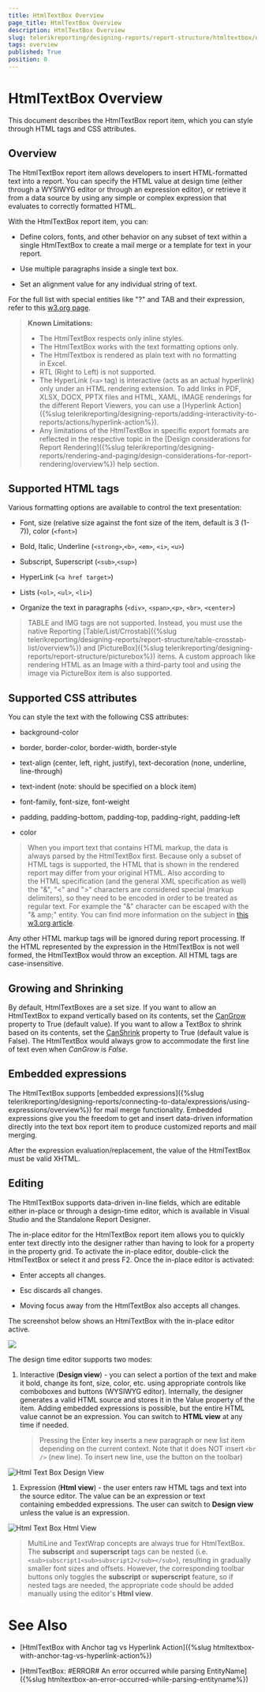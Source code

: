 ```yaml
---
title: HtmlTextBox Overview
page_title: HtmlTextBox Overview
description: HtmlTextBox Overview
slug: telerikreporting/designing-reports/report-structure/htmltextbox/overview
tags: overview
published: True
position: 0
---
```


# HtmlTextBox Overview

This document describes the HtmlTextBox report item, which you can style through HTML tags and CSS attributes. 

## Overview

The HtmlTextBox report item allows developers to insert HTML-formatted text into a report. You can specify the HTML value at design time (either through a WYSIWYG editor or through an expression editor), or retrieve it from a data source by using any simple or complex expression that evaluates to correctly formatted HTML. 

With the HtmlTextBox report item, you can: 

* Define colors, fonts, and other behavior on any subset of text within a single HtmlTextBox to create a mail merge or a template for text in your report. 

* Use multiple paragraphs inside a single text box. 

* Set an alignment value for any individual string of text. 

For the full list with special entities like "?" and TAB and their expression, refer to this [w3.org page](http://www.w3.org/TR/xhtml1/DTD/xhtml-special.ent). 

> __Known Limitations:__ 
>* The HtmlTextBox respects only inline styles.
>* The HtmlTextBox works with the text formatting options only.
>* The HtmlTextbox is rendered as plain text with no formatting in Excel.
>* RTL (Right to Left) is not supported.
>* The HyperLink (`<a>` tag) is interactive (acts as an actual hyperlink) only under an HTML rendering extension. To add links in PDF, XLSX, DOCX, PPTX files and HTML, XAML, IMAGE renderings for the different Report Viewers, you can use a [Hyperlink Action]({%slug telerikreporting/designing-reports/adding-interactivity-to-reports/actions/hyperlink-action%}).
>* Any limitations of the HtmlTextBox in specific export formats are reflected in the respective topic in the [Design considerations for Report Rendering]({%slug telerikreporting/designing-reports/rendering-and-paging/design-considerations-for-report-rendering/overview%}) help section.


## Supported HTML tags

Various formatting options are available to control the text presentation:

* Font, size (relative size against the font size of the item, default is 3 (1-7)), color (`<font>`)

* Bold, Italic, Underline (`<strong>`,`<b>`, `<em>`, `<i>`, `<u>`)

* Subscript, Superscript (`<sub>`,`<sup>`)

* HyperLink (`<a href target>`)

* Lists (`<ol>`, `<ul>`, `<li>`)

* Organize the text in paragraphs (`<div>`, `<span>`,`<p>`, `<br>`, `<center>`)

> TABLE and IMG tags are not supported. Instead, you must use the native Reporting [Table/List/Crrostab]({%slug telerikreporting/designing-reports/report-structure/table-crosstab-list/overview%}) and [PictureBox]({%slug telerikreporting/designing-reports/report-structure/picturebox%}) items. A custom approach like rendering HTML as an Image with a third-party tool and using the image via PictureBox item is also supported. 


## Supported CSS attributes

You can style the text with the following CSS attributes: 

* background-color

* border, border-color, border-width, border-style

* text-align (center, left, right, justify), text-decoration (none, underline, line-through)

* text-indent (note: should be specified on a block item)

* font-family, font-size, font-weight

* padding, padding-bottom, padding-top, padding-right, padding-left

* color

> When you import text that contains HTML markup, the data is always parsed by the HtmlTextBox first. Because only a subset of HTML tags is supported, the HTML that is shown in the rendered report may differ from your original HTML. Also according to the HTML specification (and the general XML specification as well) the "&", "<" and ">" characters are considered special (markup delimiters), so they need to be encoded in order to be treated as regular text. For example the "&" character can be escaped with the "& amp;" entity. You can find more information on the subject in [this w3.org article](http://www.w3.org/TR/REC-xml/#syntax). 

Any other HTML markup tags will be ignored during report processing. If the HTML represented by the expression in the HtmlTextBox is not well formed, the HtmlTextBox would throw an exception. All HTML tags are case-insensitive. 

## Growing and Shrinking

By default, HtmlTextBoxes are a set size. If you want to allow an HtmlTextBox to expand vertically based on its contents, set the [CanGrow](/reporting/api/Telerik.Reporting.TextItemBase#Telerik_Reporting_TextItemBase_CanGrow)  property to True (default value). If you want to allow a TextBox to shrink based on its contents, set the [CanShrink](/reporting/api/Telerik.Reporting.TextItemBase#Telerik_Reporting_TextItemBase_CanShrink) property to True (default value is False). The HtmlTextBox would always grow to accommodate the first line of text even when _CanGrow_ is _False_. 

## Embedded expressions

The HtmlTextBox supports [embedded expressions]({%slug telerikreporting/designing-reports/connecting-to-data/expressions/using-expressions/overview%}) for mail merge functionality. Embedded expressions give you the freedom to get and insert data-driven information directly into the text box report item to produce customized reports and mail merging. 

After the expression evaluation/replacement, the value of the HtmlTextBox must be valid XHTML.

## Editing

The HtmlTextBox supports data-driven in-line fields, which are editable either in-place or through a design-time editor, which is available in Visual Studio and the Standalone Report Designer. 

The in-place editor for the HtmlTextBox report item allows you to quickly enter text directly into the designer rather than having to look for a property in the property grid. To activate the in-place editor, double-click the HtmlTextBox or select it and press F2. Once the in-place editor is activated: 

* Enter accepts all changes.

* Esc discards all changes.

* Moving focus away from the HtmlTextBox also accepts all changes. 

The screenshot below shows an HtmlTextBox with the in-place editor active. 

  ![](images/HtmlTextBox3.png)

The design time editor supports two modes:

1. Interactive (__Design view__) - you can select a portion of the text and make it bold, change its font, size, color, etc. using appropriate controls like comboboxes and buttons (WYSIWYG editor). Internally, the designer generates a valid HTML source and stores it in the Value property of the item. Adding embedded expressions is possible, but the entire HTML value cannot be an expression. You can switch to __HTML view__ at any time if needed. 

   >Pressing the Enter key inserts a new paragraph or new list item depending on the current context. Note that it does NOT insert `<br />` (new line). To insert new line, use the button on the toolbar) 

  ![Html Text Box Design View](images/HtmlTextBox_DesignView.png)

1. Expression (__Html view__) - the user enters raw HTML tags and text into the source editor. The value can be an expression or text containing embedded expressions. The user can switch to __Design view__ unless the value is an expression. 

  ![Html Text Box Html View](images/HtmlTextBox_HtmlView.png)

> MultiLine and TextWrap concepts are always true for HtmlTextBox. The __subscript__ and __superscript__ tags can be nested (i.e. `<sub>subscript1<sub>subscript2</sub></sub>`), resulting in gradually smaller font sizes and offsets. However, the corresponding toolbar buttons only toggles the __subscript__ or __superscript__ feature, so if nested tags are needed, the appropriate code should be added manually using the editor's __Html view__. 

# See Also

* [HtmlTextBox with Anchor tag vs Hyperlink Action]({%slug htmltextbox-with-anchor-tag-vs-hyperlink-action%})

* [HtmlTextBox: #ERROR# An error occurred while parsing EntityName]({%slug htmltextbox-an-error-occurred-while-parsing-entityname%})
